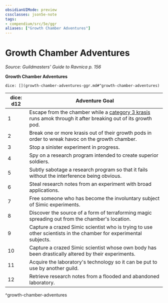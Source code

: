 ```yaml
---
obsidianUIMode: preview
cssclasses: json5e-note
tags:
- compendium/src/5e/ggr
aliases: ["Growth Chamber Adventures"]
---
```

# Growth Chamber Adventures
*Source: Guildmasters' Guide to Ravnica p. 156* 

**Growth Chamber Adventures**

`dice: [](growth-chamber-adventures-ggr.md#^growth-chamber-adventures)`

| dice: d12 | Adventure Goal |
|-----------|----------------|
| 1 | Escape from the chamber while a [category 3 krasis](Mechanics/bestiary/monstrosity/category-3-krasis-ggr.md) runs amok through it after breaking out of its growth pod. |
| 2 | Break one or more krasis out of their growth pods in order to wreak havoc on the growth chamber. |
| 3 | Stop a sinister experiment in progress. |
| 4 | Spy on a research program intended to create superior soldiers. |
| 5 | Subtly sabotage a research program so that it fails without the interference being obvious. |
| 6 | Steal research notes from an experiment with broad applications. |
| 7 | Free someone who has become the involuntary subject of Simic experiments. |
| 8 | Discover the source of a form of terraforming magic spreading out from the chamber's location. |
| 9 | Capture a crazed Simic scientist who is trying to use other scientists in the chamber for experimental subjects. |
| 10 | Capture a crazed Simic scientist whose own body has been drastically altered by their experiments. |
| 11 | Acquire the laboratory's technology so it can be put to use by another guild. |
| 12 | Retrieve research notes from a flooded and abandoned laboratory. |
^growth-chamber-adventures